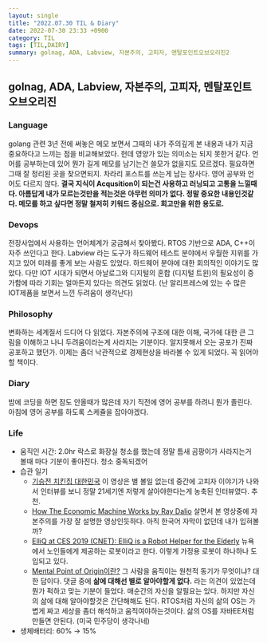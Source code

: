 ```yaml
---
layout: single
title: "2022.07.30 TIL & Diary"
date: 2022-07-30 23:33 +0900
category: TIL
tags: [TIL,DAIRY]
summary: golnag, ADA, Labview, 자본주의, 고피자, 멘탈포인트오브오리진2
---
```

## golnag, ADA, Labview, 자본주의, 고피자, 멘탈포인트오브오리진
### Language
golang 관련 3년 전에 써놓은 메모 보면서 그때의 내가 주의깊게 본 내용과 내가 지금 중요하다고 느끼는 점을 비교해보았다. 헌데 영양가 있는 의미소는 되지 못한거 같다. 언어를 공부하는데 있어 뭔가 길게 메모를 남기는건 쓸모가 없을지도 모르겠다. 필요하면 그때 잘 정리된 곳을 찾으면되지. 차라리 포스트를 쓰는게 남는 장사다. 영어 공부와 언어도 다르지 않다. **결국 지식이 Acqusition이 되는건 사용하고 러닝되고 고통을 느낄때다. 아름답게 내가 모르는것만을 적는것은 아무런 의미가 없다. 정말 중요한 내용인것같다. 메모를 하고 싶다면 정말 철저히 키워드 중심으로. 회고만을 위한 용도로.**
### Devops
전장사업에서 사용하는 언어체계가 궁금해서 찾아봤다. RTOS 기반으로 ADA, C++이 자주 쓰인다고 한다. Labview 라는 도구가 하드웨어 테스트 분야에서 우월한 지위를 가지고 있어 미래를 좋게 보는 사람도 있었다. 하드웨어 분야에 대한 회의적인 이야기도 많았다. 다만 IOT 시대가 되면서 아날로그와 디지털의 혼합 (디지털 트윈)의 필요성이 증가함에 따라 기회는 얼마든지 있다는 의견도 읽었다. (난 알리프레스에 있는 수 많은 IOT제품을 보면서 느낀 두려움이 생각난다)
### Philosophy
변화하는 세계질서 드디어 다 읽었다. 자본주의에 구조에 대한 이해, 국가에 대한 큰 그림을 이해하고 나니 두려움이라는게 사라지는 기분이다. 알지못해서 오는 공포가 진짜 공포하고 했던가. 이제는 좀더 낙관적으로 경제현상을 바라볼 수 있게 되었다. 꼭 읽어야할 책이다.
### Diary
밤에 코딩을 하면 잠도 안올때가 많은데 자기 직전에 영어 공부를 하려니 뭔가 졸린다. 아침에 영어 공부를 하도록 스케쥴을 잡아야겠다.

### Life
- 움직인 시간: 2.0hr 락스로 화장실 청소를 했는데 정말 틈새 곰팡이가 사라지는거 볼때 마다 기분이 좋아진다. 청소 중독되겠어
- 습관 일기
  - [기승전 치킨집 대한민국](https://www.youtube.com/watch?v=dINOdh8os9U&t=607s) 이 영상은 별 볼일 없는데 중간에 고피자 이야기가 나와서 인터뷰를 보니 정말 21세기엔 저렇게 살아야한다는게 농축된 인터뷰였다. 추천.
  - [How The Economic Machine Works by Ray Dalio](https://www.youtube.com/watch?v=PHe0bXAIuk0) 살면서 본 영상중에 자본주의를 가장 잘 설명한 영상인듯하다. 아직 한국어 자막이 없던데 내가 입혀볼까?
  - [ElliQ at CES 2019 (CNET): ElliQ is a Robot Helper for the Elderly](https://www.youtube.com/watch?v=xvOigJDpuuw&t=96s) 뉴욕에서 노인들에게 제공하는 로봇이라고 한다. 이렇게 가정용 로봇이 하나하나 도입되고 있다.
  - [Mental Point of Origin이란?](https://www.youtube.com/watch?v=YQ5eGcSErnk) 그 사람을 움직이는 원천적 동기가 무엇이냐? 대한 답이다. 댓글 중에 **삶에 대해선 별로 알아야할게 없다.** 라는 의견이 있었는데 뭔가 퍽하고 맞는 기분이 들었다. 매순간의 자신을 알필요는 있다. 하지만 자신의 삶에 대해 알아야할것은 간단해해도 된다. RTOS처럼 자신의 삶의 OS는 가볍게 짜고 세상을 좀더 해석하고 움직여야하는것이다. 삶의 OS를 자바EE처럼 만들면 안된다. (미국 민주당이 생각나네)
- 생체배터리: 60% → 15%